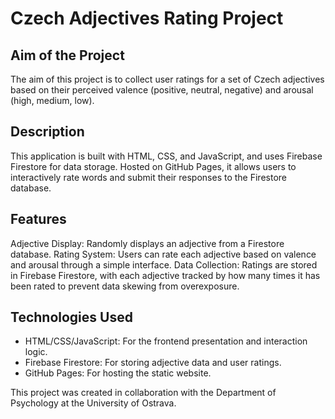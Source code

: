 # Czech Adjectives Rating Project
## Aim of the Project

The aim of this project is to collect user ratings for a set of Czech adjectives based on their perceived valence (positive, neutral, negative) and arousal (high, medium, low).

## Description

This application is built with HTML, CSS, and JavaScript, and uses Firebase Firestore for data storage. Hosted on GitHub Pages, it allows users to interactively rate words and submit their responses to the Firestore database.

## Features

Adjective Display: Randomly displays an adjective from a Firestore database.
Rating System: Users can rate each adjective based on valence and arousal through a simple interface.
Data Collection: Ratings are stored in Firebase Firestore, with each adjective tracked by how many times it has been rated to prevent data skewing from overexposure.

## Technologies Used

- HTML/CSS/JavaScript: For the frontend presentation and interaction logic.
- Firebase Firestore: For storing adjective data and user ratings.
- GitHub Pages: For hosting the static website.

This project was created in collaboration with the Department of Psychology at the University of Ostrava.
